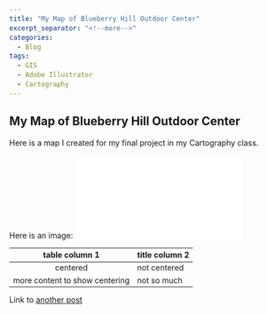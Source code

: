 ```yaml
---
title: "My Map of Blueberry Hill Outdoor Center"
excerpt_separator: "<!--more-->"
categories:
  - Blog
tags:
  - GIS
  - Adobe Illustrator
  - Cartography
---
```


## My Map of Blueberry Hill Outdoor Center
Here is a map I created for my final project in my Cartography class.

Here is an image: ![map](/assets/images/updated_largescale.pdf)

| table column 1 | title column 2 |
| :------------: | -------------|
| centered | not centered |
|more content to show centering | not so much|

Link to [another post](/blog/post-standard/)